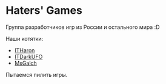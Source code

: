 # Haters' Games
Группа разработчиков игр из России и остального мира :D

Наши котятки:
* [ITHaron](https://github.com/ITHaron)
* [ITDarkUFO](https://github.com/ITDarkUFO)
* [MsGalch](https://github.com/MsGalch)

Пытаемся пилить игры.
